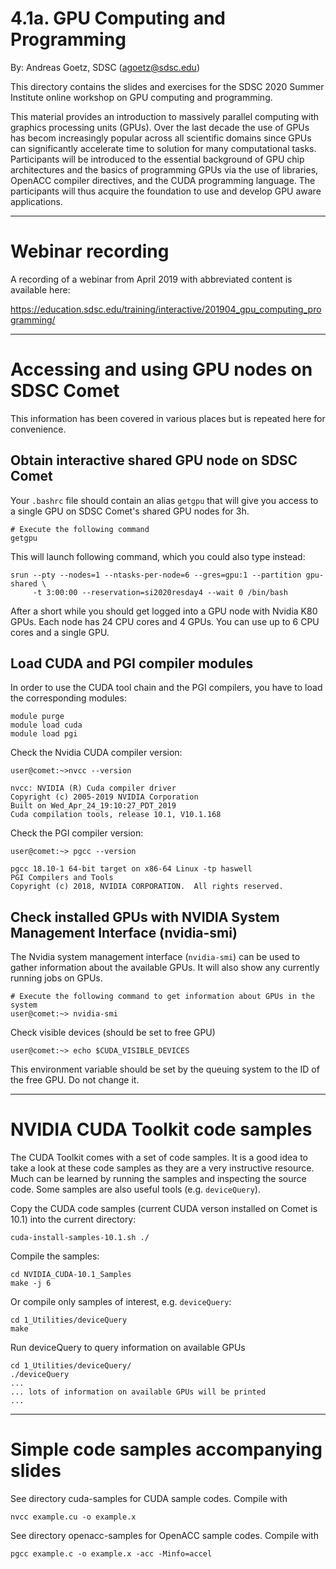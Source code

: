 # 4.1a. GPU Computing and Programming

By: Andreas Goetz, SDSC (agoetz@sdsc.edu)

This directory contains the slides and exercises for the SDSC 2020
Summer Institute online workshop on GPU computing and programming.

This material provides an introduction to massively parallel computing
with graphics processing units (GPUs). Over the last decade the use of
GPUs has becom increasingly popular across all scientific domains
since GPUs can significantly accelerate time to solution for many
computational tasks.
Participants will be introduced to the essential background of GPU
chip architectures and the basics of programming GPUs via the use of
libraries, OpenACC compiler directives, and the CUDA programming
language. The participants will thus acquire the foundation to use and
develop GPU aware applications.

---
# Webinar recording
A recording of a webinar from April 2019 with abbreviated content is
available here:

https://education.sdsc.edu/training/interactive/201904_gpu_computing_programming/


---
# Accessing and using GPU nodes on SDSC Comet
This information has been covered in various places but is repeated
here for convenience.

## Obtain interactive shared GPU node on SDSC Comet
Your `.bashrc` file should contain an alias `getgpu` that will give
you access to a single GPU on SDSC Comet's shared GPU nodes for 3h.
```
# Execute the following command
getgpu
```

This will launch following command, which you could also type instead:
```
srun --pty --nodes=1 --ntasks-per-node=6 --gres=gpu:1 --partition gpu-shared \
     -t 3:00:00 --reservation=si2020resday4 --wait 0 /bin/bash
```

After a short while you should get logged into a GPU node with Nvidia
K80 GPUs. Each node has 24 CPU cores and 4 GPUs. You can use up to 6
CPU cores and a single GPU.

## Load CUDA and PGI compiler modules
In order to use the CUDA tool chain and the PGI compilers, you have to
load the corresponding modules:
```
module purge
module load cuda
module load pgi
```

Check the Nvidia CUDA compiler version:
```
user@comet:~>nvcc --version

nvcc: NVIDIA (R) Cuda compiler driver
Copyright (c) 2005-2019 NVIDIA Corporation
Built on Wed_Apr_24_19:10:27_PDT_2019
Cuda compilation tools, release 10.1, V10.1.168
```

Check the PGI compiler version:
```
user@comet:~> pgcc --version 

pgcc 18.10-1 64-bit target on x86-64 Linux -tp haswell 
PGI Compilers and Tools
Copyright (c) 2018, NVIDIA CORPORATION.  All rights reserved.

```

## Check installed GPUs with NVIDIA System Management Interface (nvidia-smi)
The Nvidia system management interface (`nvidia-smi`) can be used to
gather information about the available GPUs. 
It will also show any currently running jobs on GPUs.
```
# Execute the following command to get information about GPUs in the system
user@comet:~> nvidia-smi
```

Check visible devices (should be set to free GPU)
```
user@comet:~> echo $CUDA_VISIBLE_DEVICES
```
This environment variable should be set by the queuing system to the 
ID of the free GPU. Do not change it.


---
# NVIDIA CUDA Toolkit code samples
The CUDA Toolkit comes with a set of code samples. 
It is a good idea to take a look at these code samples as they are a
very instructive resource. Much can be learned by running the samples
and inspecting the source code. 
Some samples are also useful tools (e.g. `deviceQuery`).

Copy the CUDA code samples (current CUDA verson installed on Comet is
10.1) into the current directory:
```
cuda-install-samples-10.1.sh ./
```

Compile the samples:
```
cd NVIDIA_CUDA-10.1_Samples
make -j 6
```

Or compile only samples of interest, e.g. `deviceQuery`:
```
cd 1_Utilities/deviceQuery
make
```

Run deviceQuery to query information on available GPUs
```
cd 1_Utilities/deviceQuery/
./deviceQuery
...
... lots of information on available GPUs will be printed
...
```

---
# Simple code samples accompanying slides

See directory cuda-samples for CUDA sample codes. 
Compile with 
```
nvcc example.cu -o example.x
```

See directory openacc-samples for OpenACC sample codes.
Compile with 
```
pgcc example.c -o example.x -acc -Minfo=accel
```
